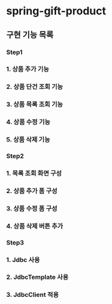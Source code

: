 # spring-gift-product

## 구현 기능 목록

### Step1

### 1. 상품 추가 기능

### 2. 상품 단건 조회 기능

### 3. 상품 목록 조회 기능

### 4. 상품 수정 기능

### 5. 상품 삭제 기능

### Step2

### 1. 목록 조회 화면 구성

### 2. 상품 추가 폼 구성

### 3. 상품 수정 폼 구성

### 4. 상품 삭제 버튼 추가

### Step3

### 1. Jdbc 사용

### 2. JdbcTemplate 사용

### 3. JdbcClient 적용